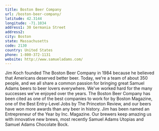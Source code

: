 ```yaml
---
title: Boston Beer Company
url: /boston-beer-company/
latitude: 42.3144
longitude: -71.1034
address1: 30 Germania Street
address2: 
city: Boston
state: Massachusetts
code: 2130
country: United States
phone: 1-800-372-1131
website: http://www.samueladams.com/
---
```

Jim Koch founded The Boston Beer Company in 1984 because he believed that Americans deserved better beer. Today, we're a team of about 350 people, and we all share a common passion for bringing great Samuel Adams beers to beer lovers everywhere. We've worked hard for the many successes we've enjoyed over the years. The Boston Beer Company has been cited as one of the best companies to work for by Boston Magazine, one of the Best Entry-Level Jobs by The Princeton Review, and our beers have won more awards than any beer in history. Jim has been named an Entrepreneur of the Year by Inc. Magazine. Our brewers keep amazing us with innovative new brews, most recently Samuel Adams Utopias and Samuel Adams Chocolate Bock.
